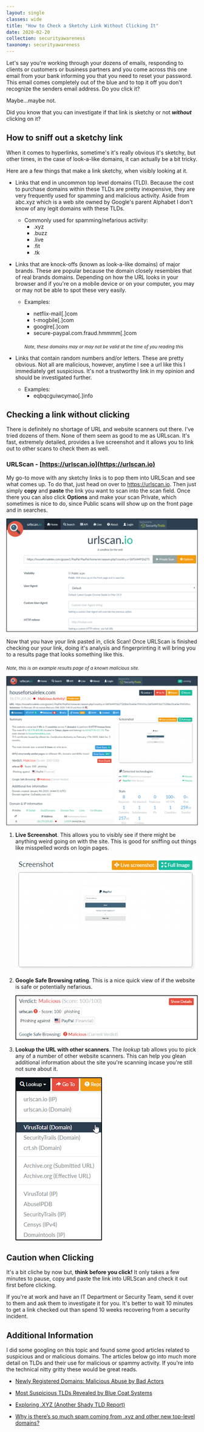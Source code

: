 ```yaml
---
layout: single
classes: wide
title: "How to Check a Sketchy Link Without Clicking It"
date: 2020-02-20
collection: securityawareness
taxonomy: securityawareness
---
```

Let's say you're working through your dozens of emails, responding to clients or customers or business partners and you come across this one email from your bank informing you that you need to reset your password. This email comes completely out of the blue and to top it off you don't recognize the senders email address. Do you click it?

Maybe...maybe not.

Did you know that you can investigate if that link is sketchy or not **_without_** clicking on it?

## How to sniff out a sketchy link

When it comes to hyperlinks, sometime's it's really obvious it's sketchy, but other times, in the case of look-a-like domains, it can actually be a bit tricky. 

Here are a few things that make a link sketchy, when visibly looking at it.

- Links that end in uncommon top level domains (TLD). Because the cost to purchase domains within these TLDs are pretty inexpensive, they are very frequently used for spamming and malicious activity. Aside from abc.xyz which is a web site owned by Google's parent Alphabet I don't know of any legit domains with these TLDs. 

    - Commonly used for spamming/nefarious activity:
        - .xyz
        - .buzz
        - .live
        - .fit
        - .tk

- Links that are knock-offs (known as look-a-like domains) of major brands. These are popular because the domain closely resembles that of real brands domains. Depending on how the URL looks in your browser and if you're on a mobile device or on your computer, you may or may not be able to spot these very easily.
    
    - Examples:
        - netflix-mail[.]com
        - t-mogbile[.]com
        - googlre[.]com
        - secure-paypal.com.fraud.hmmmm[.]com

        _<sub>Note, these domains may or may not be valid at the time of you reading this</sub>_

- Links that contain random numbers and/or letters. These are pretty obvious. Not all are malicious, however, anytime I see a url like this I immediately get suspicious. It's not a trustworthy link in my opinion and should be investigated further.
    
    - Examples:
        - eqbqcguiwcymao[.]info


## Checking a link without clicking

There is definitely no shortage of URL and website scanners out there. I've tried dozens of them. None of them seem as good to me as URLscan. It's fast, extremely detailed, provides a live screenshot and it allows you to link out to other scans to check them as well. 

### URLScan - [https://urlscan.io](https://urlscan.io)

My go-to move with any sketchy links is to pop them into URLScan and see what comes up. To do that, just head on over to https://urlscan.io. Then just simply **copy** and **paste** the link you want to scan into the scan field. Once there you can also click **Options** and make your scan Private, which sometimes is nice to do, since Public scans will show up on the front page and in searches. 

![urlscan.png](/assets/img/urlscan.png)

Now that you have your link pasted in, click Scan! Once URLScan is finished checking our your link, doing it's analysis and fingerprinting it will bring you to a results page that looks something like this. 

<sub>_Note, this is an example results page of a known malicious site._</sub>

![urlscan-resultsmalicious.png](/assets/img/urlscan-resultsmalicious.png)


1. **Live Screenshot**. This allows you to visibly see if there might be anything weird going on with the site. This is good for sniffing out things like misspelled words on login pages.

    ![urlscan-livescreenshot.png](/assets/img/urlscan-livescreenshot.png)

2. **Google Safe Browsing rating**. This is a nice quick view of if the website is safe or potentially nefarious.

    ![urlscan-googlesb.png](/assets/img/urlscan-googlesb.png)

3. **Lookup the URL with other scanners**. The _lookup_ tab allows you to pick any of a number of other website scanners. This can help you glean additional information about the site you're scanning incase you're still not sure about it.

    ![urlscan-lookup.png](/assets/img/urlscan-lookup.png)

## Caution when Clicking

It's a bit cliche by now but, **think before you click!** It only takes a few minutes to pause, copy and paste the link into URLScan and check it out first before clicking.

If you're at work and have an IT Department or Security Team, send it over to them and ask them to investigate it for you. It's better to wait 10 minutes to get a link checked out than spend 10 weeks recovering from a security incident. 


## Additional Information
I did some googling on this topic and found some good articles related to suspicious and or malicious domains. The articles below go into much more detail on TLDs and their use for malicious or spammy activity. If you're into the technical nitty gritty these would be great reads.

- [Newly Registered Domains: Malicious Abuse by Bad Actors](https://unit42.paloaltonetworks.com/newly-registered-domains-malicious-abuse-by-bad-actors)

- [Most Suspicious TLDs Revealed by Blue Coat Systems](https://www.tripwire.com/state-of-security/security-data-protection/cyber-security/most-suspicious-tlds-revealed-by-blue-coat-systems)

- [Exploring .XYZ (Another Shady TLD Report)](https://www.symantec.com/connect/blogs/exploring-xyz-another-shady-tld-report)

- [Why is there’s so much spam coming from .xyz and other new top-level domains?](https://blog.f-secure.com/why-is-theres-so-much-spam-coming-from-xyz-and-other-new-top-level-domains)

